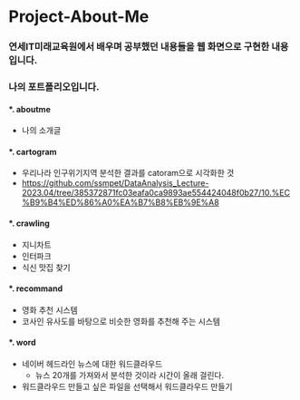 # Project-About-Me

### 연세IT미래교육원에서 배우며 공부했던 내용들을 웹 화면으로 구현한 내용입니다. 

### 나의 포트폴리오입니다.

#### *. aboutme
- 나의 소개글

#### *. cartogram
- 우리나라 인구위기지역 분석한 결과를 catoram으로 시각화한 것
- https://github.com/ssmpet/DataAnalysis_Lecture-2023.04/tree/385372871fc03eafa0ca9893ae554424048f0b27/10.%EC%B9%B4%ED%86%A0%EA%B7%B8%EB%9E%A8

#### *. crawling
- 지니차트
- 인터파크
- 식신 맛집 찾기

#### *. recommand
- 영화 추천 시스템
- 코사인 유사도를 바탕으로 비슷한 영화를 추천해 주는 시스템

#### *. word
- 네이버 헤드라인 뉴스에 대한 워드클라우드
    - 뉴스 20개를 가져와서 분석한 것이라 시간이 올래 걸린다.
- 워드클라우드 만들고 싶은 파일을 선택해서 워드클라우드 만들기


